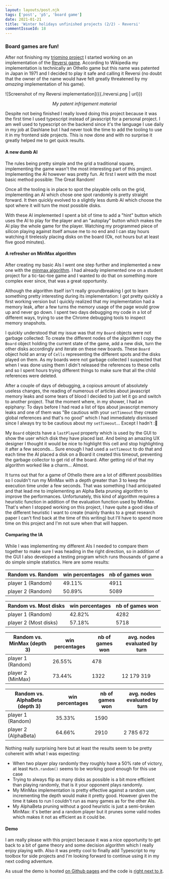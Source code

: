 ```yaml
---
layout: layouts/post.njk
tags: ['post', 'p5', 'board game']
date: 2021-01-21
title: 'Winter holidays unfinished projects (2/2) - Reversi'
commentIssueId: 18
---
```


### Board games are fun!

After not finishing my [triomino project](../winter-holiday-triomino/) I started working on an implementation of the [Reversi game](https://en.wikipedia.org/wiki/Reversi). According to Wikipedia my implementation is technically an Othello game but this name was patented in Japan in 1971 and I decided to play it safe and calling it Reversi (no doubt that the owner of the name would have felt greatly threatened by my _amazing_ implementation of his game).

![Screenshot of my Reversi implementation]({{./reversi.png | url}})
<center>
    <i>My patent infrigement material</i>
</center>

Despite not being finished I really loved doing this project because it was the first time I used typescript instead of javascript for a personal project. I am well used to typescript on the backend since it's the language I use daily in my job at Dashlane but I had never took the time to add the tooling to use it in my frontend side projects. This is now done and with no surprise it greatly helped me to get quick results.

#### A new dumb AI

The rules being pretty simple and the grid a traditional square, implementing the game wasn't the most interesting part of this project. Implementing the AI however was pretty fun. At first I went with the most basic method possible: The Great Random!

Once all the tooling is in place to spot the playable cells on the grid, implementing an AI which chose one spot randomly is pretty straight forward. It then quickly evolved to a slightly less dumb AI which choose the spot where it will turn the most possible disks.

With these AI implemented I spent a bit of time to add a "hint" button which uses the AI to play for the player and an "autoplay" button which makes the AI play the whole game for the player. Watching my programmed piece of silicon playing against itself amuse me to no end and I can stay hours watching it tirelessly placing disks on the board (Ok, not hours but at least five good minutes).

#### A refresher on MinMax algorithm

After creating my basic AIs I went one step further and implemented a new one with the [minmax algorithm](https://en.wikipedia.org/wiki/Minimax). I had already implemented one on a student project for a tic-tac-toe game and I wanted to do that on something more complex ever since, that was a great opportunity.

Although the algorithm itself isn't really groundbreaking I got to learn something pretty interesting during its implementation: I got pretty quickly a first working version but I quickly realized that my implementation had a memory leak, after a few turns the memory usage of the page would grow up and never go down. I spent two days debugging my code in a lot of different ways, trying to use the Chrome debugging tools to inspect memory snapshots.

I quickly understood that my issue was that my `Board` objects were not garbage collected: To create the different nodes of the algorithm I copy the `Board` object holding the current state of the game, add a new disk, turn the other disks accordingly and iterate on these new boards. These `Board` object hold an array of `Cells` representing the different spots and the disks played on them. As my boards were not garbage collected I suspected that when I was done using them I didn't released the references to these cells and so I spent hours trying different things to make sure that all the child references were deleted.

After a couple of days of debugging, a copious amount of absolutely useless changes, the reading of numerous of articles about javascript memory leaks and some tears of blood I decided to just let it go and switch to another project. That the moment where, in my shower, I had an epiphany: To days before I had read a list of tips about javascript memory leaks and one of them was "Be cautious with your `setTimeout` they create global references and that's no good" which I had immediately dismissed since I always try to be cautious about my `setTimeout`... Except I hadn't :🤦

My `Board` objects have a `lastPlayed` property which is used by the GUI to show the user which disk they have placed last. And being an amazing UX designer I thought it would be nice to highlight this cell and stop highlighting it after a few seconds... Sure enough I had used a `setTimeout` to do that and each time the AI placed a disk on a Board it created this timeout, preventing the garbage collector to get rid of the board. After getting rid of that my algorithm worked like a charm... Almost.

It turns out that for a game of Othello there are a lot of different possibilities so I couldn't run my MinMax with a depth greater than 3 to keep the execution time under a few seconds. That was something I had anticipated and that lead me to implementing an Alpha Beta pruning algorithm to improve the performances. Unfortunately, this kind of algorithm requires a heuristic function in addition of the evaluation function used by MinMax. That's when I stopped working on this project, I have quite a good idea of the different heuristic I want to create (mainly thanks to a great research paper I can't find back at the time of this writing) but I'll have to spend more time on this project and I'm not sure when that will happen.

#### Comparing the IA

While I was implementing my different AIs I needed to compare them together to make sure I was heading in the right direction, so in addition of the GUI I also developed a testing program which runs thousands of game a do simple simple statistics. Here are some results:

|Random vs. Random | win percentages | nb of games won|
|------------------|-----------------|----------------|
|player 1 (Random) | 49.11%          | 4911           |
|player 2 (Random) | 50.89%          | 5089           |

|Random vs. Most disks | win percentages | nb of games won|
|----------------------|-----------------|----------------|
|player 1 (Random)     | 42.82%          | 4282           |
|player 2 (Most disks) | 57.18%          | 5718           |

|Random vs. MinMax (depth 3) | win percentages | nb of games won| avg. nodes evaluated by turn|
|----------------------------|-----------------|----------------|-----------------------------|
|player 1 (Random)           | 26.55%          | 478            |                             |
|player 2 (MinMax)           | 73.44%          | 1322           | 12 179 319                  |

|Random vs. AlphaBeta (depth 3) | win percentages | nb of games won| avg. nodes evaluated by turn|
|-------------------------------|-----------------|----------------|-----------------------------|
|player 1 (Random)              | 35.33%          | 1590           |                             |
|player 2 (AlphaBeta)           | 64.66%          | 2910           | 2 785 672                   |

Nothing really surprising here but at least the results seem to be pretty coherent with what I was expecting:

- When two player play randomly they roughly have a 50% rate of victory, at least `Math.random()` seems to be working good enough for this use case
- Trying to always flip as many disks as possible is a bit more efficient than playing randomly, that is it your opponent plays randomly.
- My MinMax implementation is pretty effective against a random user, incrementing the depth would make it pretty good.  However given the time it takes to run I couldn't run as many games as for the other AIs.
- My AlphaBeta pruning without a good heuristic is just a semi-broken MinMax: it's better and a random player but it prunes some valid nodes which makes it not as efficient as it could be.

#### Demo

I am really please with this project because it was a nice opportunity to get back to a bit of game theory and some
decision algorithm which I really enjoy playing with. Also it was pretty cool to finally add Typescript to my toolbox
for side projects and I'm looking forward to continue using it in my next coding adventure.

As usual the demo is hosted [on Github pages](https://statox.github.io/reversi/) and the code is [right next to
it](https://github.com/statox/reversi).
